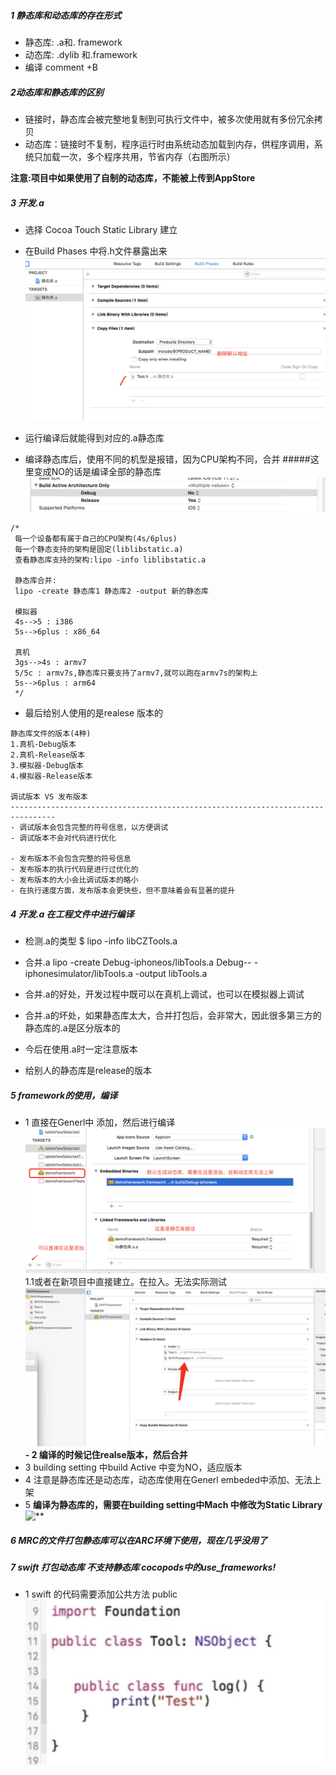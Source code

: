 ##### 1 静态库和动态库的存在形式

- 静态库: .a和. framework
- 动态库: .dylib 和.framework
- 编译 comment +B

##### 2动态库和静态库的区别

 - 链接时，静态库会被完整地复制到可执行文件中，被多次使用就有多份冗余拷贝
 - 动态库：链接时不复制，程序运行时由系统动态加载到内存，供程序调用，系统只加载一次，多个程序共用，节省内存（右图所示）
 
**注意:项目中如果使用了自制的动态库，不能被上传到AppStore**

##### 3 开发.a
-  选择 Cocoa Touch Static Library 建立
-  在Build Phases 中将.h文件暴露出来
![](/assets/DDB61CED-E789-4283-BBE4-4F8A199DAC1A.png)

-  运行编译后就能得到对应的.a静态库
-  编译静态库后，使用不同的机型是报错，因为CPU架构不同，合并
#####这里变成NO的话是编译全部的静态库
![](/assets/41348F9C-3BB4-467B-97F4-AF944D3AF77C.png)

```
/*
 每一个设备都有属于自己的CPU架构(4s/6plus)
 每一个静态支持的架构是固定(liblibstatic.a)
 查看静态库支持的架构:lipo -info liblibstatic.a
 
 静态库合并:
 lipo -create 静态库1 静态库2 -output 新的静态库
 
 模拟器
 4s-->5 : i386
 5s-->6plus : x86_64
 
 真机
 3gs-->4s : armv7
 5/5c : armv7s,静态库只要支持了armv7,就可以跑在armv7s的架构上
 5s-->6plus : arm64
 */
``` 
-  最后给别人使用的是realese 版本的

```
静态库文件的版本(4种)
1.真机-Debug版本
2.真机-Release版本
3.模拟器-Debug版本
4.模拟器-Release版本

调试版本 VS 发布版本
--------------------------------------------------------------------------------
- 调试版本会包含完整的符号信息，以方便调试
- 调试版本不会对代码进行优化

- 发布版本不会包含完整的符号信息
- 发布版本的执行代码是进行过优化的
- 发布版本的大小会比调试版本的略小
- 在执行速度方面，发布版本会更快些，但不意味着会有显著的提升
```  

##### 4 开发.a 在工程文件中进行编译
-  检测.a的类型
$ lipo -info libCZTools.a

-  合并.a
 lipo -create Debug-iphoneos/libTools.a Debug-- - iphonesimulator/libTools.a -output libTools.a

-  合并.a的好处，开发过程中既可以在真机上调试，也可以在模拟器上调试
-  合并.a的坏处，如果静态库太大，合并打包后，会非常大，因此很多第三方的静态库的.a是区分版本的
- 今后在使用.a时一定注意版本
- 给别人的静态库是release的版本


##### 5 framework的使用，编译

- 1 直接在Generl中 添加，然后进行编译
![](/assets/964CBF9A-4C6C-4778-B22F-B94646B1465C.png)
1.1或者在新项目中直接建立。在拉入。无法实际测试
![](/assets/FFEEA448-F2BE-491C-A3AE-0AE1E00D3452.png)
**- 2 编译的时候记住realse版本，然后合并**
- 3 building setting 中build Active 中变为NO，适应版本
- 4 注意是静态库还是动态库，动态库使用在Generl embeded中添加、无法上架
- 5 **编译为静态库的，需要在building setting中Mach 中修改为Static Library**
![**](/assets/390C8635-9CD9-4995-8EE1-104199CDADBD.pn**g)

##### 6 MRC的文件打包静态库可以在ARC环境下使用，现在几乎没用了

##### 7 swift 打包动态库 不支持静态库  cocopods中的use_frameworks!
- 1  swift 的代码需要添加公共方法 public
![](/assets/9429C6D6-7B00-45F5-9110-71F7BC6AB532.png)



